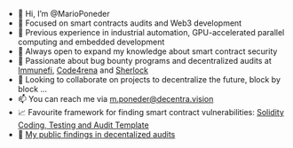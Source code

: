 - 👋 Hi, I’m @MarioPoneder
- 👀 Focused on smart contracts audits and Web3 development
- 🏢 Previous experience in industrial automation, GPU-accelerated parallel computing and embedded development
- 🌱 Always open to expand my knowledge about smart contract security
- 🔱 Passionate about bug bounty programs and decentralized audits at [Immunefi](https://immunefi.com/), [Code4rena](https://code4rena.com/) and [Sherlock](https://www.sherlock.xyz/)
- 💞️ Looking to collaborate on projects to decentralize the future, block by block ...
- 📫 You can reach me via m.poneder@decentra.vision
- 📈 Favourite framework for finding smart contract vulnerabilities: [Solidity Coding, Testing and Audit Template](https://github.com/MarioPoneder/solidity-audit-template)
- 🔑 [My public findings in decentalized audits](https://github.com/MarioPoneder/audits)

<!---
MarioPoneder/MarioPoneder is a ✨ special ✨ repository because its `README.md` (this file) appears on your GitHub profile.
You can click the Preview link to take a look at your changes.
--->
